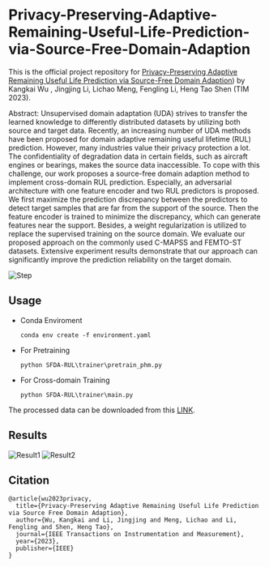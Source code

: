 # Privacy-Preserving-Adaptive-Remaining-Useful-Life-Prediction-via-Source-Free-Domain-Adaption
This is the official project repository for [Privacy-Preserving Adaptive Remaining Useful Life Prediction via Source-Free Domain Adaption](https://ieeexplore.ieee.org/abstract/document/10239252)) by Kangkai Wu , Jingjing Li, Lichao Meng, Fengling Li, Heng Tao Shen (TIM 2023).

Abstract: Unsupervised domain adaptation (UDA) strives to transfer the learned knowledge to differently distributed datasets by utilizing both source and target data. Recently, an increasing number of UDA methods have been proposed for domain adaptive remaining useful lifetime (RUL) prediction. However, many industries value their privacy protection a lot. The confidentiality of degradation data in certain fields, such as aircraft engines or bearings, makes the source data inaccessible. To cope with this challenge, our work proposes a source-free domain adaption method to implement cross-domain RUL prediction. Especially, an adversarial architecture with one feature encoder and two RUL predictors is proposed. We first maximize the prediction discrepancy between the predictors to detect target samples that are far from the support of the source. Then the feature encoder is trained to minimize the discrepancy, which can generate features near the support. Besides, a weight regularization is utilized to replace the supervised training on the source domain. We evaluate our proposed approach on the commonly used C-MAPSS and FEMTO-ST datasets. Extensive experiment results demonstrate that our approach can significantly improve the prediction reliability on the target domain.

![Step](https://s2.loli.net/2023/09/21/lERueVvbx3Jotc4.png)

## Usage

* Conda Enviroment

    `conda env create -f environment.yaml`

* For Pretraining

    `python SFDA-RUL\trainer\pretrain_phm.py`

* For Cross-domain Training

    `python SFDA-RUL\trainer\main.py`

The processed data can be downloaded from this [LINK](https://drive.google.com/drive/folders/12vxOBouxJlrdfDTa0jCCTb5MQ6ccZ-2O?usp=sharing).

## Results
![Result1](https://s2.loli.net/2023/09/21/tKhdiPwUj8BZ7q6.jpg)
![Result2](https://s2.loli.net/2023/09/21/NoRVubG1ImgW2qH.jpg)

## Citation
```
@article{wu2023privacy,
  title={Privacy-Preserving Adaptive Remaining Useful Life Prediction via Source Free Domain Adaption},
  author={Wu, Kangkai and Li, Jingjing and Meng, Lichao and Li, Fengling and Shen, Heng Tao},
  journal={IEEE Transactions on Instrumentation and Measurement},
  year={2023},
  publisher={IEEE}
}
```
